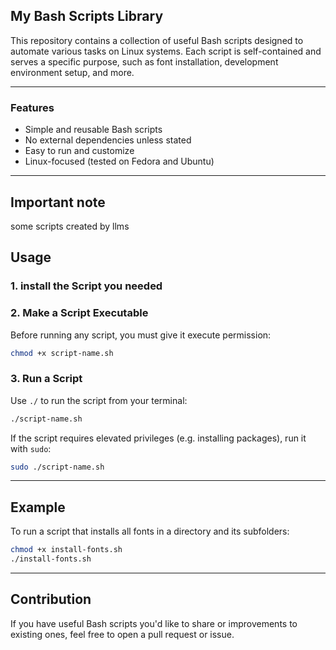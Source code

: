 ## My Bash Scripts Library

This repository contains a collection of useful Bash scripts designed to automate various tasks on Linux systems. Each script is self-contained and serves a specific purpose, such as font installation, development environment setup, and more.

---

### Features

* Simple and reusable Bash scripts
* No external dependencies unless stated
* Easy to run and customize
* Linux-focused (tested on Fedora and Ubuntu)

---
## Important note
some scripts created by llms

## Usage

### 1. install the Script you needed

### 2. Make a Script Executable

Before running any script, you must give it execute permission:

```bash
chmod +x script-name.sh
```

### 3. Run a Script

Use `./` to run the script from your terminal:

```bash
./script-name.sh
```

If the script requires elevated privileges (e.g. installing packages), run it with `sudo`:

```bash
sudo ./script-name.sh
```

---

## Example

To run a script that installs all fonts in a directory and its subfolders:

```bash
chmod +x install-fonts.sh
./install-fonts.sh
```

---

## Contribution

If you have useful Bash scripts you'd like to share or improvements to existing ones, feel free to open a pull request or issue.



